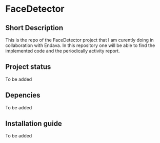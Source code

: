 # FaceDetector

## Short Description

This is the repo of the FaceDetector project that I am curently doing in collaboration with Endava. In this repository one will be able to find the implemented code and the periodically activity report.

## Project status
  To be added

## Depencies
  To be added
  
## Installation guide
 To be added
